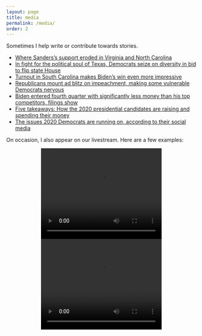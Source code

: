 ```yaml
---
layout: page
title: media
permalink: /media/
order: 2
---
```


Sometimes I help write or contribute towards stories.
* [Where Sanders’s support eroded in Virginia and North Carolina](https://www.washingtonpost.com/politics/2020/03/04/where-sanderss-support-eroded-virginia-north-carolina/)
* [In fight for the political soul of Texas, Democrats seize on diversity in bid to flip state House](https://www.washingtonpost.com/national/in-fight-for-the-political-soul-of-texas-democrats-seize-on-diversity-in-bid-to-flip-state-house/2020/03/02/83e9968a-5422-11ea-929a-64efa7482a77_story.html)
* [Turnout in South Carolina makes Biden’s win even more impressive](https://www.washingtonpost.com/politics/2020/03/01/south-carolinas-turnout-makes-bidens-win-even-more-impressive/?arc404=true)
* [Republicans mount ad blitz on impeachment, making some vulnerable Democrats nervous](https://www.washingtonpost.com/politics/republicans-mount-ad-blitz-on-impeachment-making-some-vulnerable-democrats-nervous/2019/12/07/b771f2b4-1781-11ea-a659-7d69641c6ff7_story.html)
* [Biden entered fourth quarter with significantly less money than his top competitors, filings show](https://www.washingtonpost.com/politics/biden-entered-fourth-quarter-with-significantly-less-money-than-his-top-competitors-filings-show/2019/10/16/4fcb8f40-ef85-11e9-8693-f487e46784aa_story.html)
* [Five takeaways: How the 2020 presidential candidates are raising and spending their money](https://www.washingtonpost.com/politics/five-takeaways-how-the-2020-presidential-candidates-are-raising-and-spending-their-money/2019/07/16/3aa4e9bc-a779-11e9-86dd-d7f0e60391e9_story.html)
* [The issues 2020 Democrats are running on, according to their social media](https://www.washingtonpost.com/graphics/politics/policy-2020/priorities-issues/)

On occasion, I also appear on our livestream. Here are a few examples:

<div align="center">
    <video width="320" height="240" controls>
    <source src="/assets/video/super_tuesday_model.mp4" type="video/mp4">
    </video>
</div>
<div align="center">
    <video width="320" height="240" controls>
    <source src="/assets/video/super_tuesday_va_nc.mp4" type="video/mp4">
    </video>
</div>

